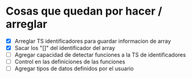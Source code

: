 # Cosas que quedan por hacer / arreglar

- [X] Arreglar TS identificadores para guardar informacion de array
- [X] Sacar los "[]" del identificador del array
- [ ] Agregar capacidad de detectar funciones a la TS de identificadores
- [ ] Control en las definiciones de las funciones
- [ ] Agregar tipos de datos definidos por el usuario
